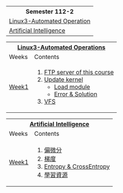 <table>
  <tr>
    <th>Semester 112-2</th>
  </tr>
  <tr>
    <td><a href="#Linux3">Linux3-Automated Operation</td>
  </tr>
  <tr>
    <td><a href="#AI">Artificial Intelligence</td>
  </tr>
</table>


<table>
  <tr>
    <th colspan="2"><a href="./Linux3-Automated_Operation/" id="Linux3">Linux3-Automated Operations</th>
  </tr>
  <tr>
    <td>Weeks</td>
    <td>Contents</td>
  </tr>
  <tr>
    <td><a href="./Linux3-Automated_Operation/Week1/"> Week1</td>
    <td>
        <ol>
            <li><a href="./Linux3-Automated_Operation/Week1/README.md#ftp-server-of-this-course">FTP server of this course</li>
            <li><a href="./Linux3-Automated_Operation/Week1/README.md#update-kernel">Update kernel
                <ul>
                    <li>
                        <a href="./Linux3-Automated_Operation/Week1/README.md#remove--load-module">Load module
                    </li>
                    <li>
                        <a href="./Linux3-Automated_Operation/Week1/README.md#errors">Error & Solution
                    </li>
                </ul></li>
            <li><a href="./Linux3-Automated_Operation/Week1/README.md#vfs">VFS</li>
        </ol>
    </td>
  </tr>
</table>

<table>
  <tr>
    <th colspan="2"><a href="./Artificial_Intelligence/" id="AI">Artificial Intelligence</th>
  </tr>
  <tr>
    <td>Weeks</td>
    <td>Contents</td>
  </tr>
  <tr>
    <td><a href="./Artificial_Intelligence/Week1/"> Week1</td>
    <td>
        <ol>
            <li><a href="./Artificial_Intelligence/Week1/README.md#偏微分">偏微分</li>
            <li><a href="./Artificial_Intelligence/Week1/README.md#梯度">梯度</li>
            <li><a href="./Artificial_Intelligence/Week1/README.md#entropy--crossentropy">Entropy & CrossEntropy</li>
            <li><a href="./Artificial_Intelligence/Week1/README.md#學習資源">學習資源</li>
        </ol>
    </td>
  </tr>
</table>